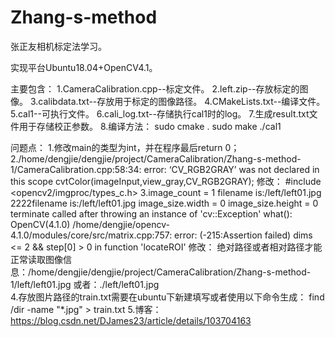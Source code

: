 # Zhang-s-method
张正友相机标定法学习。

实现平台Ubuntu18.04+OpenCV4.1。

主要包含：
1.CameraCalibration.cpp--标定文件。
2.left.zip--存放标定的图像。
3.calibdata.txt--存放用于标定的图像路径。
4.CMakeLists.txt--编译文件。
5.cal1--可执行文件。
6.cali_log.txt--存储执行cal1时的log。
7.生成result.txt文件用于存储校正参数。
8.编译方法：
	sudo cmake .
	sudo make
	./cal1

     

问题点：
1.修改main的类型为int，并在程序最后return 0；
2./home/dengjie/dengjie/project/CameraCalibration/Zhang-s-method-1/CameraCalibration.cpp:58:34: error: ‘CV_RGB2GRAY’ was not declared in this scope
    cvtColor(imageInput,view_gray,CV_RGB2GRAY);
  修改：
  #include <opencv2/imgproc/types_c.h>
3.image_count = 1
  filename is:/left/left01.jpg
  2222filename is:/left/left01.jpg
  image_size.width = 0
  image_size.height = 0
  terminate called after throwing an instance of 'cv::Exception'
    what():  OpenCV(4.1.0) /home/dengjie/opencv-4.1.0/modules/core/src/matrix.cpp:757: error: (-215:Assertion failed) dims <= 2 &&           step[0] > 0 in function 'locateROI'
  修改：
  绝对路径或者相对路径才能正常读取图像信息：/home/dengjie/dengjie/project/CameraCalibration/Zhang-s-method-1/left/left01.jpg
  或者：./left/left01.jpg  
4.存放图片路径的train.txt需要在ubuntu下新建填写或者使用以下命令生成：	
  find /dir -name "*.jpg" > train.txt
5.博客：https://blog.csdn.net/DJames23/article/details/103704163
